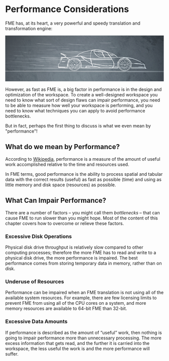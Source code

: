 # Performance Considerations

FME has, at its heart, a very powerful and speedy translation and transformation engine:

![](./Images/Img2.000.PerformanceIntroImage.png)

However, as fast as FME is, a big factor in performance is in the design and optimization of the workspace. To create a well-designed workspace you need to know what sort of design flaws can impair performance, you need to be able to measure how well your workspace is performing, and you need to know what techniques you can apply to avoid performance bottlenecks.

But in fact, perhaps the first thing to discuss is what we even mean by "performance"!

## What do we mean by Performance? ##

According to [Wikipedia](https://en.wikipedia.org/wiki/Computer_performance), performance is a measure of the amount of useful work accomplished relative to the time and resources used.

In FME terms, good performance is the ability to process spatial and tabular data with the correct results (useful) as fast as possible (time) and using as little memory and disk space (resources) as possible.


## What Can Impair Performance? ##

There are a number of factors – you might call them *bottlenecks* – that can cause FME to run slower than you might hope. Most of the content of this chapter covers how to overcome or relieve these factors.


### Excessive Disk Operations ###

Physical disk drive throughput is relatively slow compared to other computing processes; therefore the more FME has to read and write to a physical disk drive, the more performance is impaired. The best performance comes from storing temporary data in memory, rather than on disk.

### Underuse of Resources ###

Performance can be impaired when an FME translation is not using all of the available system resources. For example, there are few licensing limits to prevent FME from using all of the CPU cores on a system, and more memory resources are available to 64-bit FME than 32-bit.

### Excessive Data Amounts ###

If performance is described as the amount of “useful” work, then nothing is going to impair performance more than unnecessary processing. The more excess information that gets read, and the further it is carried into the workspace, the less useful the work is and the more performance will suffer.

